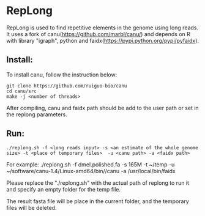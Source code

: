 # RepLong

RepLong is used to find repetitive elements in the genome using long reads. It uses a fork of canu(https://github.com/marbl/canu/) and depends on R with library "igraph", python  and faidx(https://pypi.python.org/pypi/pyfaidx).

## Install:
To install canu, follow the instruction below:

	git clone https://github.com/ruiguo-bio/canu
	cd canu/src
	make -j <number of threads>

After compiling, canu and faidx path should be add to the user path or set in the replong parameters.

## Run:
	./replong.sh -f <long reads input> -s <an estimate of the whole genome size> -t <place of temporary files>  -u <canu path> -a <faidx path> 

For example:
	./replong.sh -f dmel.polished.fa -s 165M  -t ~/temp -u ~/software/canu-1.4/Linux-amd64/bin//canu -a /usr/local/bin/faidx

Please replace the "./replong.sh" with the actual path of replong to run it and specify an empty folder for the temp file.

The result fasta file will be place in the current folder, and the temporary files will be deleted.
